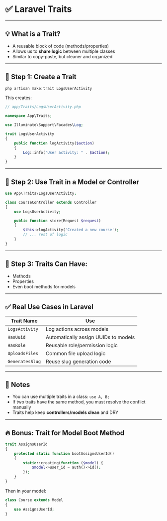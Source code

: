 # ✅ Laravel Traits 
---

## 💡 What is a Trait?

- A reusable block of code (methods/properties)
- Allows us to **share logic** between multiple classes
- Similar to copy-paste, but cleaner and organized

---

## 🧪 Step 1: Create a Trait

```bash
php artisan make:trait LogsUserActivity
```

This creates:

```php
// app/Traits/LogsUserActivity.php

namespace App\Traits;

use Illuminate\Support\Facades\Log;

trait LogsUserActivity
{
    public function logActivity($action)
    {
        Log::info("User activity: " . $action);
    }
}
```

---

## 🧪 Step 2: Use Trait in a Model or Controller

```php
use App\Traits\LogsUserActivity;

class CourseController extends Controller
{
    use LogsUserActivity;

    public function store(Request $request)
    {
        $this->logActivity('Created a new course');
        // ... rest of logic
    }
}
```

---

## 🧪 Step 3: Traits Can Have:

- Methods
- Properties
- Even boot methods for models

---

## ✅ Real Use Cases in Laravel

| Trait Name | Use |
|------------|-----|
| `LogsActivity` | Log actions across models |
| `HasUuid` | Automatically assign UUIDs to models |
| `HasRole` | Reusable role/permission logic |
| `UploadsFiles` | Common file upload logic |
| `GeneratesSlug` | Reuse slug generation code |

---

## 🧠 Notes

- You can use multiple traits in a class: `use A, B;`
- If two traits have the same method, you must resolve the conflict manually
- Traits help keep **controllers/models clean** and DRY

---

## 🔥 Bonus: Trait for Model Boot Method

```php
trait AssignsUserId
{
    protected static function bootAssignsUserId()
    {
        static::creating(function ($model) {
            $model->user_id = auth()->id();
        });
    }
}
```

Then in your model:

```php
class Course extends Model
{
    use AssignsUserId;
}
```
